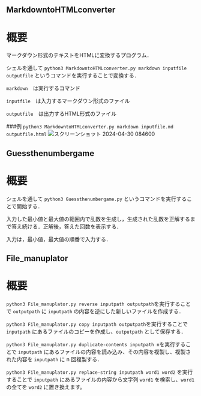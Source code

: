 ## MarkdowntoHTMLconverter
# 概要
マークダウン形式のテキストをHTMLに変換するプログラム．

シェルを通して `python3 MarkdowntoHTMLconverter.py markdown inputfile outputfile` というコマンドを実行することで変換する．

`markdown`　は実行するコマンド

`inputfile`　は入力するマークダウン形式のファイル

`outputfile`　は出力するHTML形式のファイル

###例
`python3 MarkdowntoHTMLconverter.py markdown inputfile.md outputfile.html`
![スクリーンショット 2024-04-30 084600](https://github.com/tontatonta/project1/assets/148293712/bb13534d-df2c-40dd-89b2-0ae67824b478)

## Guessthenumbergame
# 概要
シェルを通して `python3 Guessthenumbergame.py` というコマンドを実行することで開始する．

入力した最小値と最大値の範囲内で乱数を生成し，生成された乱数を正解するまで答え続ける．正解後，答えた回数を表示する．

入力は，最小値，最大値の順番で入力する．


## File_manuplator
# 概要
`python3 File_manuplator.py reverse inputpath outputpath`を実行することで `outputpath` に `inputpath` の内容を逆にした新しいファイルを作成する．

`python3 File_manuplator.py copy inputpath outputpath`を実行することで `inputpath` にあるファイルのコピーを作成し、`outputpath` として保存する．

`python3 File_manuplator.py duplicate-contents inputpath n`を実行することで `inputpath` にあるファイルの内容を読み込み、その内容を複製し、複製された内容を `inputpath` に n 回複製する．

`python3 File_manuplator.py replace-string inputpath word1 word2` を実行することで `inputpath` にあるファイルの内容から文字列 `word1` を検索し、`word1` の全てを `word2` に置き換えます。
